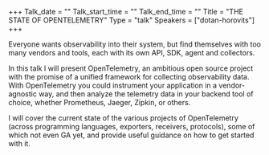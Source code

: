 +++
Talk_date = ""
Talk_start_time = ""
Talk_end_time = ""
Title = "THE STATE OF OPENTELEMETRY"
Type = "talk"
Speakers = ["dotan-horovits"]
+++

Everyone wants observability into their system, but find themselves with too many vendors and tools, each with its own API, SDK, agent and collectors.

In this talk I will present OpenTelemetry, an ambitious open source project with the promise of a unified framework for collecting observability data. With OpenTelemetry you could instrument your application in a vendor-agnostic way, and then analyze the telemetry data in your backend tool of choice, whether Prometheus, Jaeger, Zipkin, or others.

I will cover the current state of the various projects of OpenTelemetry (across programming languages, exporters, receivers, protocols), some of which not even GA yet, and provide useful guidance on how to get started with it.